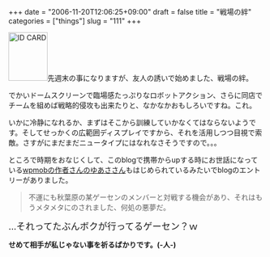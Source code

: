 +++
date = "2006-11-20T12:06:25+09:00"
draft = false
title = "戦場の絆"
categories = ["things"]
slug = "111"
+++

<a rel="lightbox" href="/images/2006/11/img104_1.jpg"><img width="77" height="96" border="0" title="ID CARD" alt="ID CARD" src="/images/2006/11/img104_1.jpg" /></a>先週末の事になりますが、友人の誘いで始めました、戦場の絆。

でかいドームスクリーンで臨場感たっぷりなロボットアクション、さらに同店でチームを組めば戦略的侵攻も出来たりと、なかなかおもしろいですね。これ。

いかに冷静になれるか、まずはそこから訓練していかなくてはならないようです。そしてせっかくの広範囲ディスプレイですから、それを活用しつつ目視で索敵。さすがにまだまだニュータイプにはなれなさそうですので。。。

ところで時期をおなじくして、このblogで携帯からupする時にお世話になっている<a href="http://unp.under.jp/?p=1618">wpmobの作者さんのゆあささん</a>もはじめられているみたいでblogのエントリーがありました。
<blockquote>不運にも秋葉原の某ゲーセンのメンバーと対戦する機会があり、それはもうメタメタにのされました、何処の悪夢だ。</blockquote>
<font size="+1">...それってたぶんボクが行ってるゲーセン？ｗ</font>

<strong>せめて相手が私じゃない事を祈るばかりです。(-人-)</strong>
